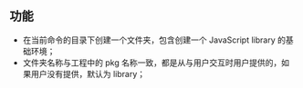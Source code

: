 ## 功能

- 在当前命令的目录下创建一个文件夹，包含创建一个 JavaScript library 的基础环境；
- 文件夹名称与工程中的 pkg 名称一致，都是从与用户交互时用户提供的，如果用户没有提供，默认为 library；
